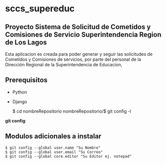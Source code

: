 # sccs_supereduc
## Proyecto Sistema de Solicitud de Cometidos y Comisiones de Servicio Superintendencia Region de Los Lagos

Esta aplicacion es creada para poder generar y seguir las solicitudes de Cometidos y Comisiones de servicios, por parte del personal
de la Dirección Regional de la Superintendencia de Educacion, 


## Prerequisitos

* Python
* Django

  $ cd nombreRepositorio
  nombreRepositorio/$ git config -l

 __git config__

## Modulos adicionales a instalar

    $ git config --global user.name "Su Nombre"
    $ git config --global user.email "Su Correo"
    $ git config --global core.editor "Su Editor ej. notepad"
